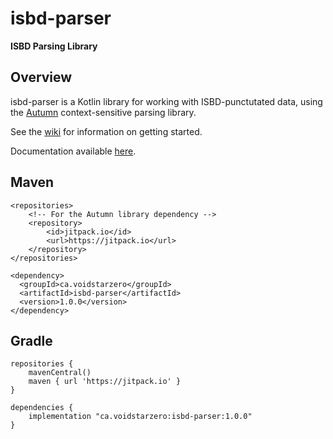 # isbd-parser

**ISBD Parsing Library**

## Overview

isbd-parser is a Kotlin library for working with ISBD-punctutated data, using the [Autumn](https://github.com/norswap/autumn)
context-sensitive parsing library.

See the [wiki](https://github.com/hzafar/isbd-parser/wiki) for information on getting started.

Documentation available [here](https://javadoc.io/doc/ca.voidstarzero/isbd-parser).

## Maven

```
<repositories>
    <!-- For the Autumn library dependency -->
    <repository>
        <id>jitpack.io</id>
	    <url>https://jitpack.io</url>
    </repository>
</repositories>

<dependency>
  <groupId>ca.voidstarzero</groupId>
  <artifactId>isbd-parser</artifactId>
  <version>1.0.0</version>
</dependency>
```

## Gradle
```
repositories {
    mavenCentral()
    maven { url 'https://jitpack.io' }
}

dependencies {
    implementation "ca.voidstarzero:isbd-parser:1.0.0"
}
```



